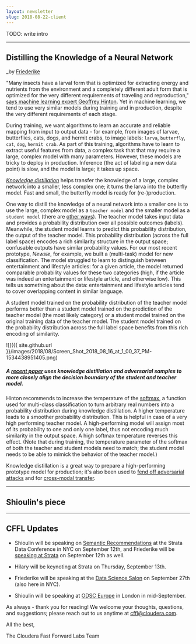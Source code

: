 ```yaml
---
layout: newsletter
slug: 2018-08-22-client
---
```


TODO: write intro

---
## Distilling the Knowledge of a Neural Network
_by [Friederike](https://www.linkedin.com/in/friederikeschueuer/)

"Many insects have a larval form that is optimized for extracting energy and
nutrients from the environment and a completely different adult form that is
optimized for the very different requirements of traveling and reproduction,"
[says machine learning expert Geoffrey
Hinton](https://arxiv.org/abs/1503.02531). Yet in machine learning, we tend to use very similar models during
training and in production, despite the very different requirements of each stage.

During training, we want algorithms to learn an accurate and reliable mapping
from input to output data - for example, from images of larvae, butterflies,
cats, dogs, and hermit crabs, to image labels: ``larva``, ``butterfly``,
``cat``, ``dog``, ``hermit crab``. As part of this training, algorithms have to
learn to extract useful features from data, a complex task that that may
require a large, complex model with many parameters. However, these models are
tricky to deploy in production. Inference (the act of labeling a new data point)
is slow, and the model is large; it takes up space. 

[*Knowledge distillation*](https://arxiv.org/abs/1503.02531) helps transfer the
knowledge of a large, complex network into a smaller, less complex one; it
turns the larva into the butterfly model. Fast and small, the butterfly model
is ready for (re-)production.

One way to distill the knowledge of a neural network into a smaller one is to
use the large, complex model as a ``teacher model`` and the smaller model as a
`` student model`` (there are [other ways](https://arxiv.org/pdf/1710.09505.pdf)).
The teacher model takes input data and provides a probability distribution over
all possible outcomes (labels). Meanwhile, the student model learns to predict
this probability distribution, the output of the teacher model. This
probability distribution (across the full label space) encodes a rich
similarity structure in the output space; confusable outputs have similar
probability values. For our most recent prototype, *Newsie*, for example, we
built a (multi-task) model for new classification. The model struggled to learn
to distinguish between entertainment and lifestyle articles: for a given
article, the model returned comparable probability values for these two
categories (high, if the article was indeed an entertainment or lifestyle
article, and otherwise low). This tells us something about the data:
entertainment and lifestyle articles tend to cover overlapping content in
similar language.

A student model trained on the probability distribution of the teacher model
performs better than a student model trained on the prediction of the teacher
model (the most likely category) or a student model trained on the original
training data of the teacher model. The student model trained on the
probability distribution across the full label space benefits from this
rich encoding of similarity.

![]({{ site.github.url }}/images/2018/08/Screen_Shot_2018_08_16_at_1_00_37_PM-1534438951405.png)
##### A [recent paper](https://arxiv.org/abs/1805.05532) uses knowledge distillation and adversarial samples to more closely align the decision boundary of the student and teacher model.

Hinton recommends to increase the temperature of the
[softmax](https://en.wikipedia.org/wiki/Softmax_function), a function used for
multi-class classification to turn arbitrary real numbers into a probability
distribution during knowledge distillation. A higher temperature leads to a
smoother probability distribution. This is helpful in case of a very high
performing teacher model. A high-performing model will assign most of its
probability to one and only one label, thus not encoding much similarity in the
output space. A high softmax temperature reverses this effect. (Note that
during training, the temperature parameter of the softmax of both the teacher and
student models need to match; the student model needs to be able to mimick the
behavior of the teacher model.)

Knowledge distillation is a great way to prepare a high-performing prototype
model for production; it's also been used to [fend off adversarial
attacks](https://arxiv.org/pdf/1511.04508.pdf) and for [cross-modal
transfer](https://arxiv.org/pdf/1507.00448.pdf).

---

## Shioulin's piece

---

## CFFL Updates

* Shioulin will be speaking on [Semantic Recommendations](https://conferences.oreilly.com/strata/strata-ny/public/schedule/detail/69260) at the Strata Data Conference in NYC on September 12th, and Friederike will be [speaking at Strata](https://conferences.oreilly.com/strata/strata-ny/public/schedule/detail/69365) on September 12th as well.

* Hilary will be keynoting at Strata on Thursday, September 13th.

* Friederike will be speaking at the [Data Science Salon](https://www.eventbrite.com/e/data-science-salon-nyc-tickets-40072527007) on September 27th (also here in NYC).

* Shioulin will be speaking at [ODSC Europe](https://odsc.com/london) in London in mid-September.

As always - thank you for reading!  We welcome your thoughts, questions, and suggestions; please reach out to us anytime at cffl@cloudera.com.

All the best,

The Cloudera Fast Forward Labs Team
